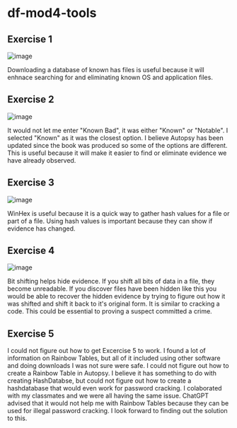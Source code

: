 # df-mod4-tools

## Exercise 1
![image](https://user-images.githubusercontent.com/103229051/230680032-272793af-9eaa-4ae0-8ed2-70bc5f335d4a.png)

Downloading a database of known has files is useful because it will enhnace searching for and eliminating known OS and application files.

## Exercise 2
![image](https://user-images.githubusercontent.com/103229051/230683381-c7cd6bbe-073c-49b0-8d70-0e3de818dea7.png)

It would not let me enter "Known Bad", it was either "Known" or "Notable". I selected "Known" as it was the closest option. I believe Autopsy has been updated since the book was produced so some of the options are different. This is useful because it will make it easier to find or eliminate evidence we have already observed.

## Exercise 3
![image](https://user-images.githubusercontent.com/103229051/230685469-afcb4e8c-9e55-44c7-ab71-9f619cc6cd22.png)

WinHex is useful because it is a quick way to gather hash values for a file or part of a file. Using hash values is important because they can show if evidence has changed.

## Exercise 4
![image](https://user-images.githubusercontent.com/103229051/230686532-ea6a897b-0585-4c11-a0d3-84d6e9292da4.png)

Bit shifting helps hide evidence. If you shift all bits of data in a file, they become unreadable. If you discover files have been hidden like this you would be able to recover the hidden evidence by trying to figure out how it was shifted and shift it back to it's original form. It is similar to cracking a code. This could be essential to proving a suspect committed a crime.

## Exercise 5
I could not figure out how to get Excercise 5 to work. I found a lot of information on Rainbow Tables, but all of it included using other software and doing downloads I was not sure were safe. I could not figure out how to create a Rainbow Table in Autopsy. I believe it has something to do with creating HashDatabse, but could not figure out how to create a hashdatabase that would even work for password cracking. I colaborated with my classmates and we were all having the same issue. ChatGPT advised that it would not help me with Rainbow Tables because they can be used for illegal password cracking. I look forward to finding out the solution to this.
